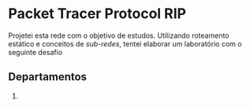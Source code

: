 # Packet Tracer Protocol RIP
Projetei esta rede com o objetivo de estudos. Utilizando roteamento estático e conceitos de *sub-redes*, tentei elaborar um laboratório com o seguinte desafio
## Departamentos
1. 
